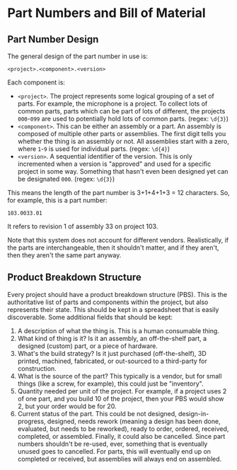 # Part Numbers and Bill of Material

## Part Number Design

The general design of the part number in use is:

`<project>.<component>.<version>`

Each component is:

* `<project>`. The project represents some logical grouping of a set of parts.
  For example, the microphone is a project. To collect lots of common parts,
  parts which can be part of lots of different, the projects `000`-`099` are
  used to potentially hold lots of common parts. (regex: `\d{3}`)
* `<component>`. This can be either an assembly or a part. An assembly is
  composed of multiple other parts or assemblies. The first digit tells you
  whether the thing is an assembly or not. All assemblies start with a zero,
  where `1`-`9` is used for individual parts. (regex: `\d{4}`)
* `<version>`. A sequential identifier of the version. This is only incremented
  when a version is "approved" and used for a specific project in some way.
  Something that hasn't even been designed yet can be designated `000`. (regex:
  `\d{3}`)

This means the length of the part number is 3+1+4+1+3 = 12 characters. So, for
example, this is a part number:

`103.0033.01`

It refers to revision 1 of assembly 33 on project 103.

Note that this system does not account for different vendors. Realistically, if the parts are interchangeable, then it shouldn't matter, and if they aren't, then they aren't the same part anyway.

## Product Breakdown Structure

Every project should have a product breakdown structure (PBS). This is the authoritative list of parts and components within the project, but also represents their state. This should be kept in a spreadsheet that is easily discoverable. Some additional fields that should be kept:

1. A description of what the thing is. This is a human consumable thing.
2. What kind of thing is it? Is it an assembly, an off-the-shelf part, a
   designed (custom) part, or a piece of hardware. 
3. What's the build strategy? Is it just purchased (off-the-shelf), 3D printed,
   machined, fabricated, or out-sourced to a third-party for construction. 
4. What is the source of the part? This typically is a vendor, but for small
   things (like a screw, for example), this could just be "inventory". 
5. Quantity needed per unit of the project. For example, if a project uses 2 of
   one part, and you build 10 of the project, then your PBS would show 2, but
   your order would be for 20.
6. Current status of the part. This could be not designed, design-in-progress,
   designed, needs rework (meaning a design has been done, evaluated, but needs
   to be reworked), ready to order, ordered, received, completed, or assembled.
   Finally, it could also be cancelled. Since part numbers shouldn't be re-used,
   ever, something that is eventually unused goes to cancelled. For parts, this
   will eventually end up on completed or received, but assemblies will always
   end on assembled. 